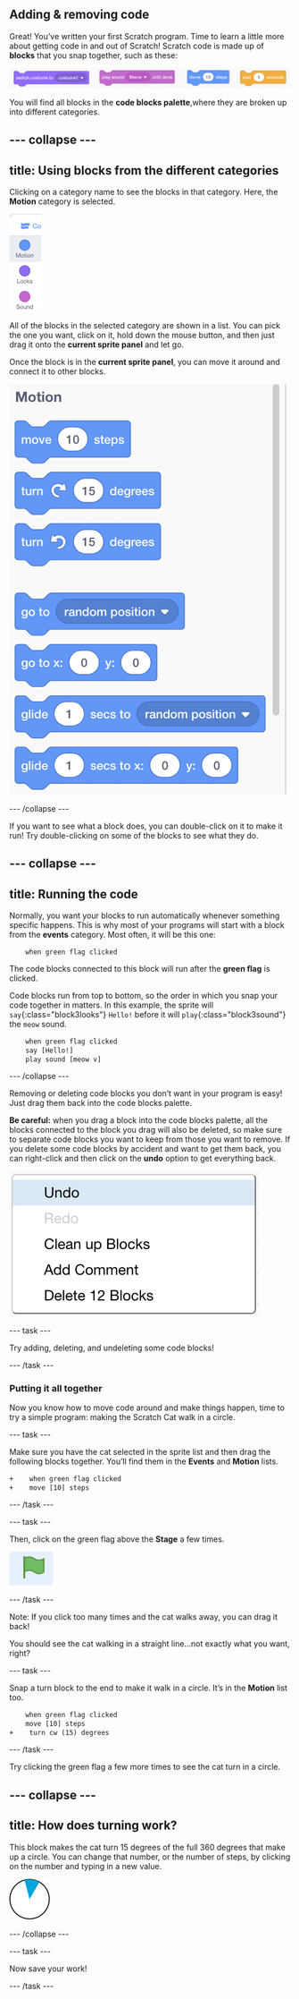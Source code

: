 ## Adding & removing code

Great! You’ve written your first Scratch program. Time to learn a little more about getting code in and out of Scratch! Scratch code is made up of **blocks** that you snap together, such as these:

![](images/code1.png)

You will find all blocks in the **code blocks palette**,where they are broken up into different categories. 

--- collapse ---
---
title: Using blocks from the different categories
---

Clicking on a category name to see the blocks in that category. Here, the **Motion** category is selected. 

![](images/code2a.png)

All of the blocks in the selected category are shown in a list. You can pick the one you want, click on it, hold down the mouse button, and then just drag it onto the **current sprite panel** and let go. 

Once the block is in the **current sprite panel**, you can move it around and connect it to other blocks.

![](images/code2b.png)

--- /collapse --- 

If you want to see what a block does, you can double-click on it to make it run! Try double-clicking on some of the blocks to see what they do.

--- collapse ---
---
title: Running the code
---

Normally, you want your blocks to run automatically whenever something specific happens. This is why most of your programs will start with a block from the **events** category. Most often, it will be this one: 

```blocks3
    when green flag clicked
```

The code blocks connected to this block will run after the **green flag** is clicked.

Code blocks run from top to bottom, so the order in which you snap your code together in matters. In this example, the sprite will `say`{:class="block3looks"} `Hello!` before it will `play`{:class="block3sound"} the `meow` sound. 


```blocks3
    when green flag clicked
    say [Hello!]
    play sound [meow v]
``` 

--- /collapse ---

Removing or deleting code blocks you don’t want in your program is easy! Just drag them back into the code blocks palette.

**Be careful:** when you drag a block into the code blocks palette, all the blocks connected to the block you drag will also be deleted, so make sure to separate code blocks you want to keep from those you want to remove. If you delete some code blocks by accident and want to get them back, you can right-click and then click on the **undo** option to get everything back.

![](images/code6.png)

--- task ---

Try adding, deleting, and undeleting some code blocks! 

--- /task ---

### Putting it all together

Now you know how to move code around and make things happen, time to try a simple program: making the Scratch Cat walk in a circle.

--- task ---

Make sure you have the cat selected in the sprite list and then drag the following blocks together. You’ll find them in the **Events** and **Motion** lists.

```blocks3
+    when green flag clicked
+    move [10] steps
``` 

--- /task ---

--- task ---

Then, click on the green flag above the **Stage** a few times. 

![](images/code7.png)

--- /task ---

Note: If you click too many times and the cat walks away, you can drag it back! 

You should see the cat walking in a straight line...not exactly what you want, right? 

--- task ---

Snap a turn block to the end to make it walk in a circle. It’s in the **Motion** list too. 

```blocks3
    when green flag clicked
    move [10] steps
+    turn cw (15) degrees
```

--- /task ---

Try clicking the green flag a few more times to see the cat turn in a circle.

--- collapse ---
---
title: How does turning work?
---

This block makes the cat turn 15 degrees of the full 360 degrees that make up a circle. You can change that number, or the number of steps, by clicking on the number and typing in a new value.

![](images/code9.png)

--- /collapse ---

--- task ---

Now save your work!

--- /task ---

